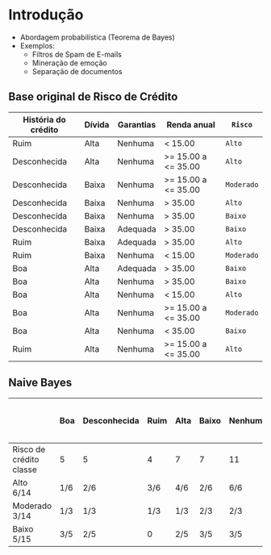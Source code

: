 # Introdução

- Abordagem probabilística (Teorema de Bayes)
- Exemplos:
  - Filtros de Spam de E-mails
  - Mineração de emoção
  - Separação de documentos

## Base original de Risco de Crédito

| História do crédito | Dívida | Garantias | Renda anual         | `Risco`    |
| ------------------- | ------ | --------- | ------------------- | ---------- |
| Ruim                | Alta   | Nenhuma   | < 15.00             | `Alto`     |
| Desconhecida        | Alta   | Nenhuma   | >= 15.00 a <= 35.00 | `Alto`     |
| Desconhecida        | Baixa  | Nenhuma   | >= 15.00 a <= 35.00 | `Moderado` |
| Desconhecida        | Baixa  | Nenhuma   | > 35.00             | `Alto`     |
| Desconhecida        | Baixa  | Nenhuma   | > 35.00             | `Baixo`    |
| Desconhecida        | Baixa  | Adequada  | > 35.00             | `Baixo`    |
| Ruim                | Baixa  | Adequada  | > 35.00             | `Alto`     |
| Ruim                | Baixa  | Nenhuma   | < 15.00             | `Moderado` |
| Boa                 | Alta   | Adequada  | > 35.00             | `Baixo`    |
| Boa                 | Alta   | Nenhuma   | > 35.00             | `Baixo`    |
| Boa                 | Alta   | Nenhuma   | < 15.00             | `Alto`     |
| Boa                 | Alta   | Nenhuma   | >= 15.00 a <= 35.00 | `Moderado` |
| Boa                 | Alta   | Nenhuma   | < 35.00             | `Baixo`    |
| Ruim                | Alta   | Nenhuma   | >= 15.00 a <= 35.00 | `Alto`     |

## Naive Bayes

|                               | Boa | Desconhecida | Ruim | Alta | Baixo | Nenhuma | Adequada | < 15.00 | >= 15.00 a <= 35.00 | > 35.00 |
| ----------------------------- | --- | ------------ | ---- | ---- | ----- | ------- | -------- | ------- | ------------------- | ------- |
| Risco de crédito </br> classe | 5   | 5            | 4    | 7    | 7     | 11      | 3        | 3       | 4                   | 7       |
| Alto </br>6/14                | 1/6 | 2/6          | 3/6  | 4/6  | 2/6   | 6/6     | 0        | 3/6     | 2/6                 | 1/6     |
| Moderado </br>3/14            | 1/3 | 1/3          | 1/3  | 1/3  | 2/3   | 2/3     | 1/3      | 0       | 2/3                 | 1/3     |
| Baixo </br>5/15               | 3/5 | 2/5          | 0    | 2/5  | 3/5   | 3/5     | 2/5      | 0       | 0                   | 5/5     |
